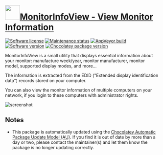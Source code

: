 # [<img src="https://cdn.jsdelivr.net/gh/dgalbraith/chocolatey-packages@ec1652f85e86682fba61efdbeb5a556dd6ad0284/icons/countrytraceroute.png" width="48" height="48"/>MonitorInfoView - View Monitor Information](https://chocolatey.org/packages/monitorinfoview)

[![Software license](https://img.shields.io/badge/license-freeware-orange)](http://www.nirsoft.net/utils/monitor_info_view.html)
[![Maintenance status](https://img.shields.io/badge/maintained%3F-yes-green.svg)](https://gitHub.com/dgalbraith/chocolatey-packages/graphs/commit-activity)
[![AppVeyor build](https://img.shields.io/appveyor/ci/dgalbraith/chocolatey-packages)](https://ci.appveyor.com/project/dgalbraith/chocolatey-packages)
[![Software version](https://img.shields.io/badge/Source-v1.22-blue.svg)](http://www.nirsoft.net/utils/monitor_info_view.html)
[![Chocolatey package version](https://img.shields.io/chocolatey/v/monitorinfoview?label=Chocolatey)](https://chocolatey.org/packages/monitorinfoview)

MonitorInfoView is a small utility that displays essential information about your monitor: manufacture week/year, monitor manufacturer, monitor model, supported display modes, and more...

The information is extracted from the EDID ("Extended display identification data") records stored on your computer.

You can also view the monitor information of multiple computers on your network, if you login to these computers with administrator rights.

![screenshot](https://cdn.jsdelivr.net/gh/dgalbraith/chocolatey-packages@48b2855247b0e422e994f50e85b9bf8c8ca98c79/automatic/monitorinfoview/screenshot.png)

## Notes

* This package is automatically updated using the [Chocolatey Automatic Package Update Model (AU)](https://github.com/majkinetor/au/blob/master/README.md).
  If you find it is out of date by more than a day or two, please contact the maintainer(s) and let them know the package is no longer updating correctly.
